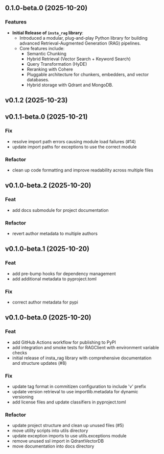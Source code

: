 ## 0.1.0-beta.0 (2025-10-20)

### Features

- **Initial Release of `insta_rag` library**:
  - Introduced a modular, plug-and-play Python library for building advanced Retrieval-Augmented Generation (RAG) pipelines.
  - Core features include:
    - Semantic Chunking
    - Hybrid Retrieval (Vector Search + Keyword Search)
    - Query Transformation (HyDE)
    - Reranking with Cohere
    - Pluggable architecture for chunkers, embedders, and vector databases.
    - Hybrid storage with Qdrant and MongoDB.

## v0.1.2 (2025-10-23)

## v0.1.1-beta.0 (2025-10-21)

### Fix

- resolve import path errors causing module load failures (#14)
- update import paths for exceptions to use the correct module

### Refactor

- clean up code formatting and improve readability across multiple files

## v0.1.0-beta.2 (2025-10-20)

### Feat

- add docs submodule for project documentation

### Refactor

- revert author metadata to multiple authors

## v0.1.0-beta.1 (2025-10-20)

### Feat

- add pre-bump hooks for dependency management
- add additional metadata to pyproject.toml

### Fix

- correct author metadata for pypi

## v0.1.0-beta.0 (2025-10-20)

### Feat

- add GitHub Actions workflow for publishing to PyPI
- add integration and smoke tests for RAGClient with environment variable checks
- initial release of insta_rag library with comprehensive documentation and structure updates (#8)

### Fix

- update tag format in commitizen configuration to include 'v' prefix
- update version retrieval to use importlib.metadata for dynamic versioning
- add license files and update classifiers in pyproject.toml

### Refactor

- update project structure and clean up unused files (#5)
- move utility scripts into utils directory
- update exception imports to use utils.exceptions module
- remove unused ssl import in QdrantVectorDB
- move documentation into docs directory
